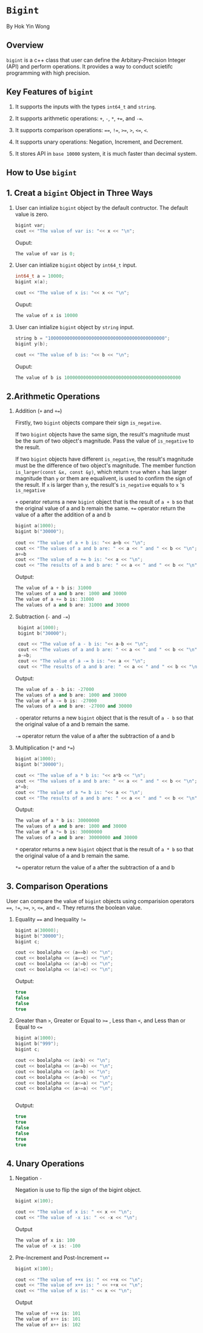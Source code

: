 # `Bigint`
By Hok Yin Wong

## Overview
`bigint` is a c++ class that user can define the Arbitary-Precision Integer (API) and perform operations. It provides a way to conduct scietifc programming with high precision.

## Key Features of `bigint`
1. It supports the inputs with the types `int64_t` and `string`. 

2. It supports arithmetic operations: `+`, `-`, `*`, `+=`, and `-=`.

3. It supports comparison operations: `==`, `!=`, `>=`, `>`, `<=`, `<`.
   
4. It supports unary operations: Negation, Increment, and Decrement.  

6. It stores API in `base 10000` system, it is much faster than decimal system.

## How to Use `bigint`
  ## 1. Creat a `bigint` Object in Three Ways

 1. User can intialize `bigint` object by the default contructor. The default value is zero.
    
    ```cpp
    bigint var; 
    cout << "The value of var is: "<< x << "\n";
    ```
    Ouput:
    ```cpp
    The value of var is 0;
    ```
    
 3. User can intialize `bigint` object by `int64_t` input.
    
    ```cpp
    int64_t a = 10000;
    bigint x(a); 

    cout << "The value of x is: "<< x << "\n";
    ```

    Ouput:
    ```cpp
    The value of x is 10000
    ```
  
 5. User can intialize `bigint` object by `string` input.
    
    ```cpp
    string b = "1000000000000000000000000000000000000000000";
    bigint y(b); 

    cout << "The value of b is: "<< b << "\n";
    ```
    Ouput:
    ```cpp
    The value of b is 1000000000000000000000000000000000000000000
    
  ## 2.Arithmetic Operations
  
  

1. Addition (`+` and `+=`)
   
   Firstly, two `bigint` objects compare their sign `is_negative`.

   If two `bigint` objects have the same sign, the result's magnitude must be the sum of two object's magnitude. Pass the value of `is_negative` to the result.

   If two `bigint` objects have different `is_negative`, the result's magnitude must be the difference of two object's magnitude. The member function `is_larger(const &x, const &y)`, which return `true` when `x` has larger magnitude than `y` or them are equalivent, is used to confirm the sign of the result. If `x` is larger than `y`, the result's `is_negative` equals to `x` 's `is_negative`

   `+` operator returns a new `bigint` object that is the result of `a + b` so that the original value of a and b remain the same. `+=` operator return the value of a after the addition of a and b

    ```cpp
    bigint a(1000);
    bigint b("30000");
  
    cout << "The value of a + b is: "<< a+b << "\n";
    cout << "The values of a and b are: " << a << " and " << b << "\n";
    a+=b
    cout << "The value of a += b is: "<< a << "\n";
    cout << "The results of a and b are: " << a << " and " << b << "\n";
    ```
    Output:
  
    ```cpp
    The value of a + b is: 31000
    The values of a and b are: 1000 and 30000
    The value of a += b is: 31000
    The values of a and b are: 31000 and 30000 
    ```


3. Subtraction (`-` and `-=`)
   
     ```cpp
      bigint a(1000);
      bigint b("30000");
    
      cout << "The value of a - b is: "<< a-b << "\n";
      cout << "The values of a and b are: " << a << " and " << b << "\n";
      a-=b;
      cout << "The value of a -= b is: "<< a << "\n";
      cout << "The results of a and b are: " << a << " and " << b << "\n";
      ```
      Output:
      ```cpp
      The value of a - b is: -27000
      The values of a and b are: 1000 and 30000
      The value of a -= b is: -27000
      The values of a and b are: -27000 and 30000
      ```
      `-` operator returns a new `bigint` object that is the result of `a - b` so that the original value of a and b remain the same.
   
      `-=` operator return the value of a after the subtraction of a and b
   
5. Multiplication (`*` and `*=`)
      ```cpp
      bigint a(1000);
      bigint b("30000");
    
      cout << "The value of a * b is: "<< a*b << "\n";
      cout << "The values of a and b are: " << a << " and " << b << "\n";
      a*=b;
      cout << "The value of a *= b is: "<< a << "\n";
      cout << "The results of a and b are: " << a << " and " << b << "\n";
      ```
      Output:
      ```cpp
      The value of a * b is: 30000000
      The values of a and b are: 1000 and 30000
      The value of a *= b is: 30000000
      The values of a and b are: 30000000 and 30000
      ```
      `*` operator returns a new `bigint` object that is the result of `a * b` so that the original value of a and b remain the same.
   
      `*=` operator return the value of a after the subtraction of a and b
## 3. Comparison Operations
  User can compare the value of `bigint` objects using comparision operators `==`, `!=`, `>=`, `>`, `<=`, and `<`. They returns the boolean value. 
  1. Equality `==` and Inequality `!=`
      ```cpp
      bigint a(30000);
      bigint b("30000");
      bigint c;

      cout << boolalpha << (a==b) << "\n";
      cout << boolalpha << (a==c) << "\n";
      cout << boolalpha << (a!=b) << "\n";
      cout << boolalpha << (a!=c) << "\n";

      ```
      
      Output:
      ```cpp
      true
      false
      false
      true
      ```
      
  2. Greater than `>`, Greater or Equal to `>=` , Less than `<`, and Less than or Equal to `<=`
    
      ```cpp
      bigint a(1000);
      bigint b("999");
      bigint c;

      cout << boolalpha << (a>b) << "\n";
      cout << boolalpha << (a>=b) << "\n";
      cout << boolalpha << (a<b) << "\n";
      cout << boolalpha << (a<=b) << "\n";
      cout << boolalpha << (a<=a) << "\n";
      cout << boolalpha << (a>=a) << "\n";

      

      ```
      
      Output:
      ```cpp
      true
      true
      false
      false
      true
      true
      ```
## 4. Unary Operations
  1. Negation `-`
    
      Negation is use to flip the sign of the bigint object. 
      
      ```cpp 
      bigint x(100);

      cout << "The value of x is: " << x << "\n";
      cout << "The value of -x is: " << -x << "\n";
      ```
      Output
      ```cpp
      The value of x is: 100
      The value of -x is: -100
      ```
  2. Pre-Increment and Post-Increment `++`
      ```cpp 
      bigint x(100);

      cout << "The value of ++x is: " << ++x << "\n";
      cout << "The value of x++ is: " << ++x << "\n";
      cout << "The value of x is: " << x << "\n";
      ```
      Output
      
      ```cpp
      The value of ++x is: 101
      The value of x++ is: 101
      The value of x++ is: 102
      ```
    
    
      
      
      
  

    






